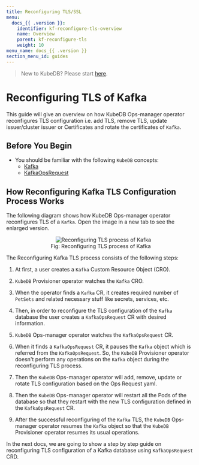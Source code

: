 ```yaml
---
title: Reconfiguring TLS/SSL
menu:
  docs_{{ .version }}:
    identifier: kf-reconfigure-tls-overview
    name: Overview
    parent: kf-reconfigure-tls
    weight: 10
menu_name: docs_{{ .version }}
section_menu_id: guides
---
```


> New to KubeDB? Please start [here](/docs/README.md).

# Reconfiguring TLS of Kafka

This guide will give an overview on how KubeDB Ops-manager operator reconfigures TLS configuration i.e. add TLS, remove TLS, update issuer/cluster issuer or Certificates and rotate the certificates of `Kafka`.

## Before You Begin

- You should be familiar with the following `KubeDB` concepts:
    - [Kafka](/docs/guides/kafka/concepts/kafka.md)
    - [KafkaOpsRequest](/docs/guides/kafka/concepts/kafkaopsrequest.md)

## How Reconfiguring Kafka TLS Configuration Process Works

The following diagram shows how KubeDB Ops-manager operator reconfigures TLS of a `Kafka`. Open the image in a new tab to see the enlarged version.

<figure align="center">
  <img alt="Reconfiguring TLS process of Kafka" src="/docs/images/day-2-operation/mongodb/mg-reconfigure-tls.svg">
<figcaption align="center">Fig: Reconfiguring TLS process of Kafka</figcaption>
</figure>

The Reconfiguring Kafka TLS process consists of the following steps:

1. At first, a user creates a `Kafka` Custom Resource Object (CRO).

2. `KubeDB` Provisioner  operator watches the `Kafka` CRO.

3. When the operator finds a `Kafka` CR, it creates required number of `PetSets` and related necessary stuff like secrets, services, etc.

4. Then, in order to reconfigure the TLS configuration of the `Kafka` database the user creates a `KafkaOpsRequest` CR with desired information.

5. `KubeDB` Ops-manager operator watches the `KafkaOpsRequest` CR.

6. When it finds a `KafkaOpsRequest` CR, it pauses the `Kafka` object which is referred from the `KafkaOpsRequest`. So, the `KubeDB` Provisioner  operator doesn't perform any operations on the `Kafka` object during the reconfiguring TLS process.

7. Then the `KubeDB` Ops-manager operator will add, remove, update or rotate TLS configuration based on the Ops Request yaml.

8. Then the `KubeDB` Ops-manager operator will restart all the Pods of the database so that they restart with the new TLS configuration defined in the `KafkaOpsRequest` CR.

9. After the successful reconfiguring of the `Kafka` TLS, the `KubeDB` Ops-manager operator resumes the `Kafka` object so that the `KubeDB` Provisioner  operator resumes its usual operations.

In the next docs, we are going to show a step by step guide on reconfiguring TLS configuration of a Kafka database using `KafkaOpsRequest` CRD.